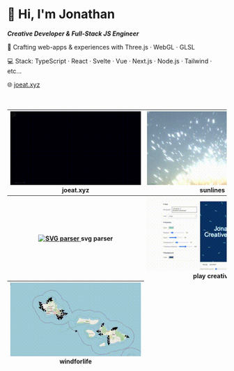 # 👋 Hi, I'm Jonathan

**_Creative Developer & Full-Stack JS Engineer_**

🎨 Crafting web-apps & experiences with Three.js · WebGL · GLSL

💻 Stack: TypeScript · React · Svelte · Vue · Next.js · Node.js · Tailwind · etc...

🌐 [joeat.xyz](https://joeat.xyz)
<br>
<br>
<br>

<!-- OG_START -->
<table>
	<thead>
		<tr><th>
	<a href="https://joeat.xyz" target="_blank" aria-label="joeat.xyz">
		<img src="./static/9cde5d204c57cc1127a31f383dfd431f.gif" alt="joeat.xyz" width="300px" height="auto" style="max-width: 300px;" />
	</a>
	joeat.xyz
</th><th>
	<a href="https://jonathan-j8.github.io/sketch-sunlines/" target="_blank" aria-label="Sunlines">
		<img src="./static/b7c8d73a2753d34b70722e10ad972ecf.gif" alt="Sunlines" width="300px" height="auto" style="max-width: 300px;" />
	</a>
	sunlines
</th></tr><tr><th>
	<a href="https://jonathan-j8.github.io/threejs-svg-parser/" target="_blank" aria-label="SVG parser">
		<img src="https://jonathan-j8.github.io/threejs-svg-parser/banner.png" alt="SVG parser" width="300px" height="auto" style="max-width: 300px;" />
	</a>
	svg parser
</th><th>
	<a href="https://jonathan-j8.github.io/play-creative/" target="_blank" aria-label="Play creative">
		<img src="./static/af0325e8699f0ba2df4950712a726279.gif" alt="Play creative" width="300px" height="auto" style="max-width: 300px;" />
	</a>
	play creative
</th></tr><tr><th>
	<a href="https://jonathan-j8.github.io/windforlife/" target="_blank" aria-label="Windforlife">
		<img src="./static/22a4a8af9bad08c0526ccdaac74c24cf.gif" alt="Windforlife" width="300px" height="auto" style="max-width: 300px;" />
	</a>
	windforlife
</th></tr>
	</thead>
</table>
<!-- OG_END -->
